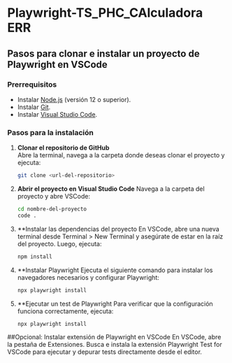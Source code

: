 ﻿# Playwright-TS_PHC_CAlculadora ERR

## Pasos para clonar e instalar un proyecto de Playwright en VSCode

### Prerrequisitos
- Instalar [Node.js](https://nodejs.org/) (versión 12 o superior).
- Instalar [Git](https://git-scm.com/).
- Instalar [Visual Studio Code](https://code.visualstudio.com/).

### Pasos para la instalación

1. **Clonar el repositorio de GitHub**  
   Abre la terminal, navega a la carpeta donde deseas clonar el proyecto y ejecuta:
   
   ```bash
   git clone <url-del-repositorio>

2. **Abrir el proyecto en Visual Studio Code**
   Navega a la carpeta del proyecto y abre VSCode:
   ```bash
   cd nombre-del-proyecto
   code .

3. **Instalar las dependencias del proyecto
   En VSCode, abre una nueva terminal desde Terminal > New Terminal y asegúrate de estar en la raíz del proyecto. Luego, ejecuta:
   ```bash
   npm install

4. **Instalar Playwright
   Ejecuta el siguiente comando para instalar los navegadores necesarios y configurar Playwright:
   ```Bash
   npx playwright install

5. **Ejecutar un test de Playwright
   Para verificar que la configuración funciona correctamente, ejecuta:
   ```Bash
   npx playwright install

##Opcional: Instalar extensión de Playwright en VSCode
   En VSCode, abre la pestaña de Extensiones.
   Busca e instala la extensión Playwright Test for VSCode para ejecutar y depurar tests directamente desde el editor.

